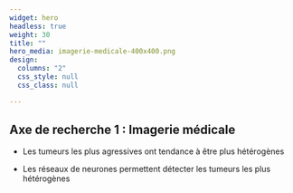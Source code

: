 ```yaml
---
widget: hero
headless: true
weight: 30
title: ""
hero_media: imagerie-medicale-400x400.png
design:
  columns: "2"
  css_style: null
  css_class: null

---
```


## **Axe de recherche 1 : Imagerie médicale**

- Les tumeurs les plus agressives ont tendance à être plus hétérogènes

- Les réseaux de neurones permettent détecter les tumeurs les plus hétérogènes
